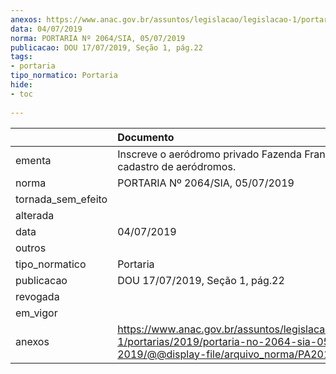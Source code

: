 ```yaml
---
anexos: https://www.anac.gov.br/assuntos/legislacao/legislacao-1/portarias/2019/portaria-no-2064-sia-05-07-2019/@@display-file/arquivo_norma/PA2019-2064.pdf
data: 04/07/2019
norma: PORTARIA Nº 2064/SIA, 05/07/2019
publicacao: DOU 17/07/2019, Seção 1, pág.22
tags:
- portaria
tipo_normatico: Portaria
hide: 
- toc 
 
---
```


|                    | Documento                                                                                                                                            |
|:-------------------|:-----------------------------------------------------------------------------------------------------------------------------------------------------|
| ementa             | Inscreve o aeródromo privado Fazenda Frances (GO) no cadastro de aeródromos.                                                                         |
| norma              | PORTARIA Nº 2064/SIA, 05/07/2019                                                                                                                     |
| tornada_sem_efeito |                                                                                                                                                      |
| alterada           |                                                                                                                                                      |
| data               | 04/07/2019                                                                                                                                           |
| outros             |                                                                                                                                                      |
| tipo_normatico     | Portaria                                                                                                                                             |
| publicacao         | DOU 17/07/2019, Seção 1, pág.22                                                                                                                      |
| revogada           |                                                                                                                                                      |
| em_vigor           |                                                                                                                                                      |
| anexos             | https://www.anac.gov.br/assuntos/legislacao/legislacao-1/portarias/2019/portaria-no-2064-sia-05-07-2019/@@display-file/arquivo_norma/PA2019-2064.pdf |